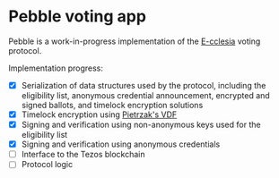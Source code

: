 Pebble voting app
=================

Pebble is a work-in-progress implementation of the [E-cclesia](https://eprint.iacr.org/2020/513.pdf) voting protocol.

Implementation progress:

- [x] Serialization of data structures used by the protocol, including the eligibility list, anonymous credential announcement, encrypted and signed ballots, and timelock encryption solutions
- [x] Timelock encryption using [Pietrzak's VDF](https://eprint.iacr.org/2018/627.pdf)
- [x] Signing and verification using non-anonymous keys used for the eligibility list
- [x] Signing and verification using anonymous credentials
- [ ] Interface to the Tezos blockchain
- [ ] Protocol logic
